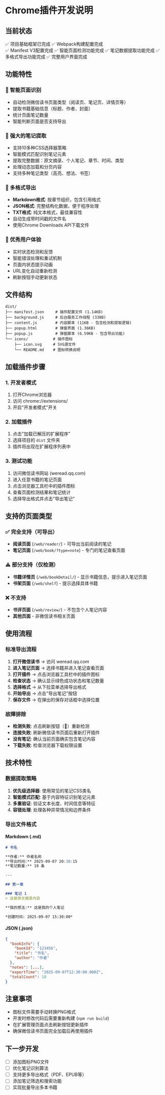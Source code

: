 # Chrome插件开发说明

## 当前状态
✅ 项目基础框架已完成
✅ Webpack构建配置完成  
✅ Manifest V3配置完成
✅ 智能页面检测功能完成
✅ 笔记数据提取功能完成
✅ 多格式导出功能完成
✅ 完整用户界面完成

## 功能特性

### 🎯 智能页面识别
- 自动检测微信读书页面类型（阅读页、笔记页、详情页等）
- 提取书籍基础信息（标题、作者、封面）
- 统计页面笔记数量
- 智能判断页面是否支持导出

### 📝 强大的笔记提取
- 支持10多种CSS选择器策略
- 智能模式匹配识别笔记元素
- 提取完整数据：原文摘录、个人笔记、章节、时间、类型
- 处理动态加载和分页内容
- 支持多种笔记类型（高亮、想法、书签）

### 📄 多格式导出
- **Markdown格式**: 按章节组织，包含引用格式
- **JSON格式**: 完整结构化数据，便于程序处理
- **TXT格式**: 纯文本格式，最佳兼容性
- 自动生成带时间戳的文件名
- 使用Chrome Downloads API下载文件

### 💫 优秀用户体验
- 实时状态检测和反馈
- 智能错误处理和重试机制
- 页面内状态提示动画
- URL变化自动重新检测
- 刷新按钮手动更新状态

## 文件结构
```
dist/
├── manifest.json     # 插件配置文件 (1.14KB)
├── background.js     # 后台服务工作线程 (338B)
├── content.js        # 内容脚本 (11KB - 包含检测和提取逻辑)
├── popup.html        # 弹窗界面 (1.36KB)
├── popup.js          # 弹窗脚本 (6.59KB - 包含导出功能)
└── icons/           # 插件图标
    ├── icon.svg     # SVG源文件
    └── README.md    # 图标转换说明
```

## 加载插件步骤

### 1. 开发者模式
1. 打开Chrome浏览器
2. 访问 chrome://extensions/
3. 开启"开发者模式"开关

### 2. 加载插件
1. 点击"加载已解压的扩展程序"
2. 选择项目的 `dist` 文件夹
3. 插件将出现在扩展程序列表中

### 3. 测试功能
1. 访问微信读书网站 (weread.qq.com)
2. 进入任意书籍的笔记页面
3. 点击浏览器工具栏中的插件图标
4. 查看页面检测结果和笔记统计
5. 选择导出格式并点击"导出笔记"

## 支持的页面类型

### ✅ 完全支持（可导出）
- **阅读页面** (`/web/reader/`) - 可导出当前阅读的笔记
- **笔记页面** (`/web/book/?type=note`) - 专门的笔记查看页面

### ⚠️ 部分支持（仅检测）
- **书籍详情页** (`/web/bookDetail/`) - 显示书籍信息，提示进入笔记页面
- **书架页面** (`/web/shelf`) - 提示选择具体书籍

### ❌ 不支持
- **书评页面** (`/web/review/`) - 不包含个人笔记内容
- **其他页面** - 非微信读书相关页面

## 使用流程

### 标准导出流程
1. **打开微信读书** → 访问 weread.qq.com
2. **进入笔记页面** → 选择书籍并进入笔记查看页面
3. **打开插件** → 点击浏览器工具栏中的插件图标
4. **检查状态** → 确认显示绿色成功状态和笔记数量
5. **选择格式** → 从下拉菜单选择导出格式
6. **开始导出** → 点击"导出笔记"按钮
7. **保存文件** → 在弹出的保存对话框中选择位置

### 故障排除
- **检测失败**: 点击刷新按钮（🔄）重新检测
- **连接失败**: 刷新微信读书页面后重新打开插件
- **没有笔记**: 确认当前页面确实包含笔记内容
- **下载失败**: 检查浏览器下载权限设置

## 技术特性

### 数据提取策略
1. **优先级选择器**: 使用常见的笔记CSS类名
2. **智能模式匹配**: 基于内容特征识别笔记元素
3. **多重验证**: 验证文本长度、时间信息等特征
4. **容错处理**: 处理各种异常情况和边界条件

### 导出文件格式

#### Markdown (.md)
```markdown
# 书名

**作者:** 作者名称
**导出时间:** 2025-09-07 20:30:15
**笔记数量:** 10 条

---

## 第一章

### 笔记 1
> 这是原文摘录内容

**我的想法:** 这是我的个人笔记

*创建时间: 2025-09-07 15:30:00*
```

#### JSON (.json)
```json
{
  "bookInfo": {
    "bookId": "123456",
    "title": "书名",
    "author": "作者"
  },
  "notes": [...],
  "exportTime": "2025-09-07T12:30:00.000Z",
  "totalCount": 10
}
```

## 注意事项
- 图标文件需要手动转换PNG格式
- 开发时修改代码后需要重新构建 (`npm run build`)
- 在扩展管理页面点击刷新按钮更新插件
- 确保微信读书页面完全加载后再使用插件

## 下一步开发
- [ ] 添加图标PNG文件
- [ ] 优化笔记识别算法
- [ ] 支持更多导出格式（PDF、EPUB等）
- [ ] 添加笔记筛选和搜索功能
- [ ] 实现批量导出多本书籍